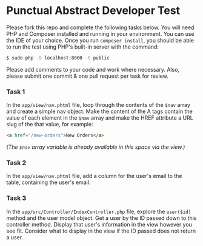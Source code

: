 # Punctual Abstract Developer Test

Please fork this repo and complete the following tasks below. You will need PHP and Composer
installed and running in your environment. You can use the IDE of your choice. Once you run 
`composer install`, you should be able to run the test using PHP's built-in server with the command:

```bash
$ sudo php -S localhost:8000 -t public
```

Please add comments to your code and work where necessary. Also, please submit one commit &
one pull request per task for review.

### Task 1

In the `app/view/nav.phtml` file, loop through the contents of the `$nav` array and create
a simple nav object. Make the content of the A tags contain the value of each element in
the `$nav` array and make the HREF attribute a URL slug of the that value, for example:

```html
<a href="/new-orders">New Orders</a>
```

*(The `$nav` array variable is already available in this space via the view.)*

### Task 2

In the `app/view/nav.phtml` file, add a column for the user's email to the table,
containing the user's email.

### Task 3

In the `app/src/Controller/IndexController.php` file, explore the  `user($id)` method and the
user model object. Get a user by the ID passed down to this controller method. Display
that user's information in the view however you see fit. Consider what to display in the
view if the ID passed does not return a user.

